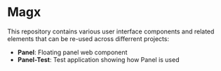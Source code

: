 # Magx

This repository contains various user interface components and related elements that can be re-used across differrent projects:

* **Panel**: Floating panel web component
* **Panel-Test**: Test application showing how Panel is used
